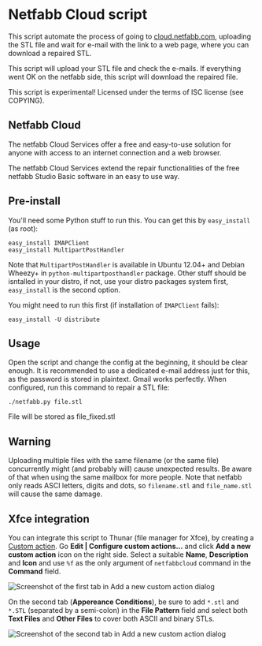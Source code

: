Netfabb Cloud script
====================

This script automate the process of going to [cloud.netfabb.com](http://cloud.netfabb.com/), uploading the STL file and wait for e-mail with the link to a web page, where you can download a repaired STL.

This script will upload your STL file and check the e-mails. If everything went OK on the netfabb side, this script will download the repaired file.

This script is experimental! Licensed under the terms of ISC license (see COPYING).

Netfabb Cloud
-------------

The netfabb Cloud Services offer a free and easy-to-use solution for anyone with access to an internet connection and a web browser.

The netfabb Cloud Services extend the repair functionalities of the free netfabb Studio Basic software in an easy to use way. 

Pre-install
-----------

You'll need some Python stuff to run this. You can get this by `easy_install` (as root):

    easy_install IMAPClient
    easy_install MultipartPostHandler

Note that `MultipartPostHandler` is available in Ubuntu 12.04+ and Debian Wheezy+ in `python-multipartposthandler` package. Other stuff should be isntalled in your distro, if not, use your distro packages system first, `easy_install` is the second option.

You might need to run this first (if installation of `IMAPClient` fails):

    easy_install -U distribute

Usage
-----

Open the script and change the config at the beginning, it should be clear enough. It is recommended to use a dedicated e-mail address just for this, as the password is stored in plaintext. Gmail works perfectly. When configured, run this command to repair a STL file:

    ./netfabb.py file.stl

File will be stored as file_fixed.stl

Warning
-------

Uploading multiple files with the same filename (or the same file) concurrently might (and probably will) cause unexpected results. Be aware of that when using the same mailbox for more people. Note that netfabb only reads ASCI letters, digits and dots, so `filename.stl` and `file_name.stl` will cause the same damage.

Xfce integration
----------------

You can integrate this script to Thunar (file manager for Xfce), by creating a [Custom action](http://thunar.xfce.org/pwiki/documentation/custom_actions). Go **Edit | Configure custom actions...** and click **Add a new custom action** icon on the right side. Select a suitable **Name**, **Description** and **Icon** and use `%f` as the only argument of `netfabbcloud` command in the **Command** field.

![Screenshot of the first tab in Add a new custom action dialog](netfabbcloud/blob/master/img/thunar-ca1.png?raw=true) 

On the second tab (**Appereance Conditions**), be sure to add `*.stl` and `*.STL` (separated by a semi-colon) in the **File Pattern** field and select both **Text Files** and **Other Files** to cover both ASCII and binary STLs.

![Screenshot of the second tab in Add a new custom action dialog](netfabbcloud/blob/master/img/thunar-ca2.png?raw=true) 

